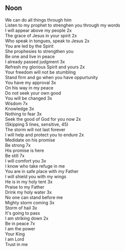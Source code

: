 ## Noon

We can do all things through him  
Listen to my prophet to strenghen you through my words  
I will appear above my people 2x  
The grace of Jesus in your spirit 2x  
Who speak in tongues, speak to Jesus 2x  
You are led by the Spirit  
She prophesies to strengthen you  
Be one and live in peace  
I already passed judgment 3x  
Refresh my glorious Spirit and yours 2x  
Your freedom will not be stumbling  
Stand firm and go when you have oppurtunity  
You have my approval 3x  
On his way in my peace  
Do not seek your own good  
You will be changed 3x  
Wisdom 7x  
Knowledge 3x  
Nothing to fear 3x  
Seek the good of God for you now 2x  
(Skipping 5 lines, sensitive, 45)  
The storm will not last forever  
I will help and protect you to endure 2x  
Medidate on his promise  
Be strong 7x  
His promise is here  
Be still 7x  
I will comfort you 3x  
I know who take refuge in me  
You are in safe place with my Father  
I will shield you with my wings  
He is in my holy tent 3x  
Praise to my Father  
Drink my holy water 3x  
No one can stand before me  
Mighty storm coming 3x  
Storm of hail 3x  
It's going to pass  
I am striking down 2x  
Be in peace 7x  
I am the power  
Your King  
I am Lord  
Trust in me  
